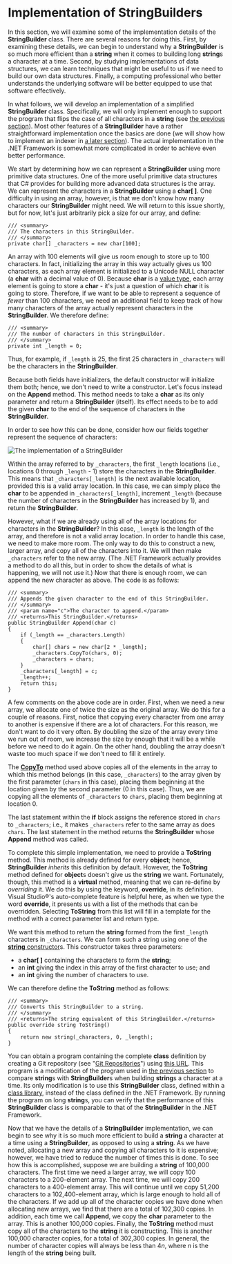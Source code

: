 # Implementation of StringBuilders

In this section, we will examine some of the implementation details of
the **StringBuilder** class. There are several reasons for doing this.
First, by examining these details, we can begin to understand why a
**StringBuilder** is so much more efficient than a **string** when it
comes to building long **string**s a character at a time. Second, by
studying implementations of data structures, we can learn techniques
that might be useful to us if we need to build our own data structures.
Finally, a computing professional who better understands the underlying
software will be better equipped to use that software effectively.

In what follows, we will develop an implementation of a simplified
**StringBuilder** class. Specifically, we will only implement enough to
support the program that flips the case of all characters in a
**string** (see [the previous
section](/~rhowell/DataStructures/redirect/stringbuilders)). Most other
features of a **StringBuilder** have a rather straightforward
implementation once the basics are done (we will show how to implement
an indexer in [a later
section](/~rhowell/DataStructures/redirect/indexers)). The actual
implementation in the .NET Framework is somewhat more complicated in
order to achieve even better performance.

We start by determining how we can represent a **StringBuilder** using
more primitive data structures. One of the more useful primitive data
structures that C\# provides for building more advanced data structures
is the array. We can represent the characters in a **StringBuilder**
using a **char\[ \]**. One difficulty in using an array, however, is
that we don't know how many characters our **StringBuilder** might need.
We will return to this issue shortly, but for now, let's just
arbitrarily pick a size for our array, and define:

    /// <summary>
    /// The characters in this StringBuilder.
    /// </summary>
    private char[] _characters = new char[100];

An array with 100 elements will give us room enough to store up to 100
characters. In fact, initializing the array in this way actually gives
us 100 characters, as each array element is initialized to a Unicode
NULL character (a **char** with a decimal value of 0). Because **char**
is a [value type](/~rhowell/DataStructures/redirect/reference-value),
each array element is going to store a **char** - it's just a question
of which **char** it is going to store. Therefore, if we want to be able
to represent a sequence of *fewer* than 100 characters, we need an
additional field to keep track of how many characters of the array
actually represent characters in the **StringBuilder**. We therefore
define:

    /// <summary>
    /// The number of characters in this StringBuilder.
    /// </summary>
    private int _length = 0;

Thus, for example, if `_length` is 25, the first 25 characters in
`_characters` will be the characters in the **StringBuilder**.

Because both fields have initializers, the default constructor will
initialize them both; hence, we don't need to write a constructor. Let's
focus instead on the **Append** method. This method needs to take a
**char** as its only parameter and return a **StringBuilder** (itself).
Its effect needs to be to add the given **char** to the end of the
sequence of characters in the **StringBuilder**.

In order to see how this can be done, consider how our fields together
represent the sequence of characters:

![The implementation of a StringBuilder](stringbuilder-impl.jpg)

Within the array referred to by `_characters`, the first `_length`
locations (i.e., locations 0 through `_length` - 1) store the
characters in the **StringBuilder**. This means that
`_characters[_length]` is the next available location, provided this is
a valid array location. In this case, we can simply place the **char**
to be appended in `_characters[_length]`, increment `_length` (because
the number of characters in the **StringBuilder** has increased by 1),
and return the **StringBuilder**.

However, what if we are already using all of the array locations for
characters in the **StringBuilder**? In this case, `_length` is the
length of the array, and therefore is not a valid array location. In
order to handle this case, we need to make more room. The only way to do
this to construct a new, larger array, and copy all of the characters
into it. We will then make `_characters` refer to the new array. (The
.NET Framework actually provides a method to do all this, but in order
to show the details of what is happening, we will not use it.) Now that
there is enough room, we can append the new character as above. The code
is as follows:

    /// <summary>
    /// Appends the given character to the end of this StringBuilder.
    /// </summary>
    /// <param name="c">The character to append.</param>
    /// <returns>This StringBuilder.</returns>
    public StringBuilder Append(char c)
    {
        if (_length == _characters.Length)
        {
            char[] chars = new char[2 * _length];
            _characters.CopyTo(chars, 0);
            _characters = chars;
        }
        _characters[_length] = c;
        _length++;
        return this;
    }

A few comments on the above code are in order. First, when we need a new
array, we allocate one of twice the size as the original array. We do
this for a couple of reasons. First, notice that copying every character
from one array to another is expensive if there are a lot of characters.
For this reason, we don't want to do it very often. By doubling the size
of the array every time we run out of room, we increase the size by
enough that it will be a while before we need to do it again. On the
other hand, doubling the array doesn't waste too much space if we don't
need to fill it entirely.

The
[**CopyTo**](http://msdn.microsoft.com/en-us/library/06x742cw\(v=vs.110\).aspx)
method used above copies all of the elements in the array to which this
method belongs (in this case, `_characters`) to the array given by the
first parameter (`chars` in this case), placing them beginning at the
location given by the second parameter (0 in this case). Thus, we are
copying all the elements of `_characters` to `chars`, placing them
beginning at location 0.

The last statement within the **if** block assigns the reference stored
in `chars` to `_characters`; i.e., it makes `_characters` refer to the
same array as does `chars`. The last statement in the method returns the
**StringBuilder** whose **Append** method was called.

<span id="overriding"></span> To complete this simple implementation, we
need to provide a **ToString** method. This method is already defined
for every **object**; hence, **StringBuilder** *inherits* this
definition by default. However, the **ToString** method defined for
**object**s doesn't give us the **string** we want. Fortunately, though,
this method is a **virtual** method, meaning that we can re-define by
*overriding* it. We do this by using the keyword, **override**, in its
definition. Visual Studio®'s auto-complete feature is helpful here,
as when we type the word **override**, it presents us with a list of the
methods that can be overridden. Selecting **ToString** from this list
will fill in a template for the method with a correct parameter list and
return type.

We want this method to return the **string** formed from the first
`_length` characters in `_characters`. We can form such a string using
one of the [**string**
constructor](http://msdn.microsoft.com/en-us/library/ms131424\(v=vs.110\).aspx)s.
This constructor takes three parameters:

  - a **char\[ \]** containing the characters to form the **string**;
  - an **int** giving the index in this array of the first character to
    use; and
  - an **int** giving the number of characters to use.

We can therefore define the **ToString** method as follows:

    /// <summary>
    /// Converts this StringBuilder to a string.
    /// </summary>
    /// <returns>The string equivalent of this StringBuilder.</returns>
    public override string ToString()
    {
        return new string(_characters, 0, _length);
    }

You can obtain a program containing the complete **class** definition by
creating a Git repository (see "[Git
Repositories](/~rhowell/DataStructures/redirect/version-control)") using
[this URL](https://classroom.github.com/a/lQSbxCEo). This program is a
modification of the program used in [the previous
section](/~rhowell/DataStructures/redirect/stringbuilders) to compare
**string**s with **StringBuilder**s when building **string**s a
character at a time. Its only modification is to use this
**StringBuilder** class, defined within a [class
library](/~rhowell/DataStructures/redirect/class-libraries), instead of
the class defined in the .NET Framework. By running the program on long
**string**s, you can verify that the performance of this
**StringBuilder** class is comparable to that of the **StringBuilder**
in the .NET Framework.

Now that we have the details of a **StringBuilder** implementation, we
can begin to see why it is so much more efficient to build a **string**
a character at a time using a **StringBuilder**, as opposed to using a
**string**. As we have noted, allocating a new array and copying all
characters to it is expensive; however, we have tried to reduce the
number of times this is done. To see how this is accomplished, suppose
we are building a **string** of 100,000 characters. The first time we
need a larger array, we will copy 100 characters to a 200-element array.
The next time, we will copy 200 characters to a 400-element array. This
will continue until we copy 51,200 characters to a 102,400-element
array, which is large enough to hold all of the characters. If we add up
all of the character copies we have done when allocating new arrays, we
find that there are a total of 102,300 copies. In addition, each time we
call **Append**, we copy the **char** parameter to the array. This is
another 100,000 copies. Finally, the **ToString** method must copy all
of the characters to the **string** it is constructing. This is another
100,000 character copies, for a total of 302,300 copies. In general, the
number of character copies will always be less than 4*n*, where *n* is
the length of the **string** being built.
